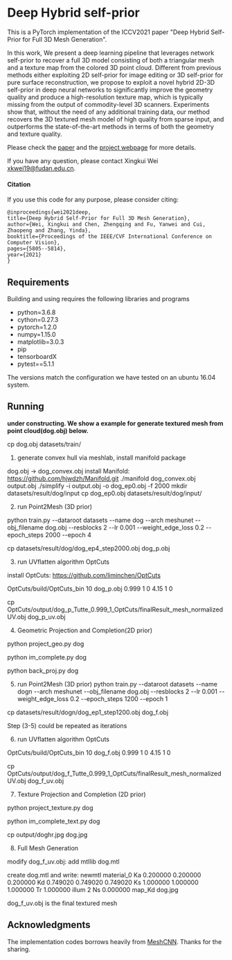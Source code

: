 # Deep Hybrid self-priorThis is a PyTorch implementation of the ICCV2021 paper"Deep Hybrid Self-Prior for Full 3D Mesh Generation".In this work, We present a deep learning pipeline that leverages network self-prior to recover a full 3D model consisting of both a triangular mesh and a texture map from the colored 3D point cloud. Different from previous methods either exploiting 2D self-prior for image editing or 3D self-prior for pure surface reconstruction, we propose to exploit a novel hybrid 2D-3D self-prior in deep neural networks to significantly improve the geometry quality and produce a high-resolution texture map, which is typically missing from the output of commodity-level 3D scanners. Experiments show that, without the need of any additional training data, our method recovers the 3D textured mesh model of high quality from sparse input, and outperforms the state-of-the-art methods in terms of both the geometry and texture quality.Please check the [paper](https://arxiv.org/abs/2108.08017)and the [project webpage](https://yqdch.github.io/DHSP3D/) for more details.If you have any question, please contact Xingkui Wei <xkwei19@fudan.edu.cn>.#### CitationIf you use this code for any purpose, please consider citing:```@inproceedings{wei2021deep,title={Deep Hybrid Self-Prior for Full 3D Mesh Generation},author={Wei, Xingkui and Chen, Zhengqing and Fu, Yanwei and Cui, Zhaopeng and Zhang, Yinda},booktitle={Proceedings of the IEEE/CVF International Conference on Computer Vision},pages={5805--5814},year={2021}}```## RequirementsBuilding and using requires the following libraries and programs- python=3.6.8- cython=0.27.3- pytorch=1.2.0- numpy=1.15.0- matplotlib=3.0.3- pip- tensorboardX- pytest==5.1.1The versions match the configuration we have tested on an ubuntu 16.04 system.## Running**under constructing. We show a example for generate textured mesh from point cloud(dog.obj) below.**cp dog.obj datasets/train/1. generate convex hull via meshlab, install manifold packagedog.obj -> dog_convex.objinstall Manifold: https://github.com/hjwdzh/Manifold.git./manifold dog_convex.obj output.obj./simplify -i output.obj -o dog_ep0.obj -f 2000 mkdir datasets/result/dog/inputcp dog_ep0.obj datasets/result/dog/input/2. run Point2Mesh (3D prior)python train.py --dataroot datasets --name dog --arch meshunet --obj_filename dog.obj --resblocks 2 --lr 0.001 --weight_edge_loss 0.2 --epoch_steps 2000 --epoch 4cp datasets/result/dog/dog_ep4_step2000.obj dog_p.obj3. run UVflatten algorithm OptCutsinstall OptCuts: https://github.com/liminchen/OptCuts OptCuts/build/OptCuts_bin 10 dog_p.obj  0.999 1 0 4.15 1 0cp OptCuts/output/dog_p_Tutte_0.999_1_OptCuts/finalResult_mesh_normalizedUV.obj dog_p_uv.obj4. Geometric Projection and Completion(2D prior)python project_geo.py dogpython im_complete.py dogpython back_proj.py dog5. run Point2Mesh  (3D prior)python train.py --dataroot datasets --name dogn --arch meshunet --obj_filename dog.obj --resblocks 2 --lr 0.001 --weight_edge_loss 0.2 --epoch_steps 1200 --epoch 1cp datasets/result/dogn/dog_ep1_step1200.obj dog_f.objStep (3-5) could be repeated as iterations 6. run UVflatten algorithm OptCutsOptCuts/build/OptCuts_bin 10 dog_f.obj  0.999 1 0 4.15 1 0cp OptCuts/output/dog_f_Tutte_0.999_1_OptCuts/finalResult_mesh_normalizedUV.obj dog_f_uv.obj7. Texture Projection and Completion (2D prior)python project_texture.py dogpython im_complete_text.py dogcp output/doghr.jpg dog.jpg8. Full Mesh Generationmodify dog_f_uv.obj: add mtllib dog.mtlcreate dog.mtl and write:newmtl material_0Ka 0.200000 0.200000 0.200000Kd 0.749020 0.749020 0.749020Ks 1.000000 1.000000 1.000000Tr 1.000000illum 2Ns 0.000000map_Kd dog.jpgdog_f_uv.obj is the final textured mesh## AcknowledgmentsThe implementation codes borrows heavily from [MeshCNN](https://github.com/ranahanocka/MeshCNN). Thanks for the sharing.